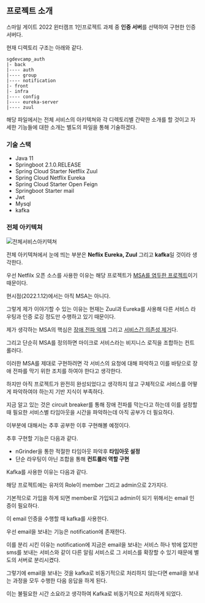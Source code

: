 ## 프로젝트 소개

스마일 게이트 2022 윈터캠프 1인프로젝트 과제 중 **인증 서버**를 선택하여 구현한 인증 서버다.

현재 디렉토리 구조는 아래와 같다.

```
sgdevcamp_auth
|- back
|---- auth
|---- group
|---- notification
|- front
|- infra
|---- config
|---- eureka-server
|---- zuul
```



해당 파일에서는 전체 서비스의 아키텍쳐와 각 디렉토리별 간략한 소개를 할 것이고 자세한 기능들에 대한 소개는 별도의 파일을 통해 기술하겠다.



### 기술 스택

- Java 11
- Springboot 2.1.0.RELEASE
- Spring Cloud Starter Netflix Zuul
- Spring Cloud Netflix Eureka
- Spring Cloud Starter Open Feign
- Springboot Starter mail
- Jwt
- Mysql
- kafka



### 전체 아키텍쳐

![전체서비스아키텍쳐](https://user-images.githubusercontent.com/102807742/212077823-d71ef7b6-a822-491b-9a53-bef548890eef.png)

전체 아키텍쳐에서 눈에 띄는 부분은 **Neflix Eureka, Zuul** 그리고 **kafka**일 것이라 생각한다.



우선 Netfilx 오픈 소스를 사용한 이유는 해당 프로젝트가 <u>MSA를 염두한 프로젝트</u>이기 때문이다.

현시점(2022.1.12)에서는 아직 MSA는 아니다.

그렇게 제가 이야기할 수 있는 이유는 현재는 Zuul과 Eureka를 사용해 다른 서비스 라우팅과 인증 로깅 정도만 수행하고 있기 때문이다.



제가 생각하는 MSA의 핵심은 <u>장애 전파 억제</u> 그리고 <u>서비스간 의존성 제거</u>다.

그리고 단순히 MSA를 정의하면 마이크로 서비스라는 비지니스 로직을 조합하는 컨트롤러다.

이러한 MSA를 제대로 구현하려면 각 서비스의 요청에 대해 파악하고 이를 바탕으로 장애 전파를 막기 위한 조치를 하여야 한다고 생각한다.

하지만 아직 프로젝트가 완전히 완성되었다고 생각하지 않고 구체적으로 서비스를 어떻게 파악하여야 하는지 기반 지식이 부족하다.

지금 알고 있는 것은 circuit breaker를 통해 장애 전파를 막는다고 하는데 이를 설정할 때 필요한 서비스별 타임아웃을 시간을 파악하는데 아직 공부가 더 필요하다.

이부분에 대해서는 추후 공부한 이후 구현해볼 예정이다.

추후 구현할 기능은 다음과 같다.

+ nGrinder을 통한 적절한 타임아웃 파악후 **타임아웃 설정**
+ 단순 라우팅이 아닌 조합을 통해 **컨트롤러 역할 구현**



Kafka를 사용한 이유는 다음과 같다.

해당 프로젝트에는 유저의 Role이 member 그리고 admin으로 2가지다.

기본적으로 가입을 하게 되면 member로 가입되고 admin이 되기 위해서는 email 인증이 필요하다.

이 email 인증을 수행할 때 kafka를 사용한다.

우선 email을 보내는 기능은 notification에 존재한다.

이를 분리 시킨 이유는 notification에 지금은 email을 보내는 서비스 하나 밖에 없지만 sms를 보내는 서비스와 같이 다른 알림 서비스로 그 서비스를 확장할 수 있기 때문에 별도의 서버로 분리시켰다.

그렇기에 email을 보내는 것을 kafka로 비동기적으로 처리하지 않는다면 email을 보내는 과정을 모두 수행한 다음 응답을 하게 된다.

이는 불필요한 시간 소요라고 생각하여 Kafka로 비동기적으로 처리하게 되었다.

